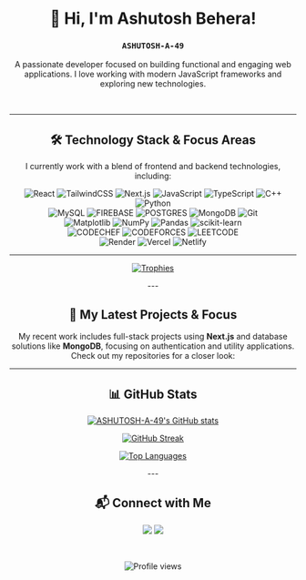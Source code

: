 <div align="center">
  
# 👋 Hi, I'm Ashutosh Behera! 
### `ASHUTOSH-A-49`

<p>
  A passionate developer focused on building functional and engaging web applications.
  I love working with modern JavaScript frameworks and exploring new technologies.
</p>
<br>
</div>

---

<div align="center">

## 🛠️ Technology Stack & Focus Areas

<p>I currently work with a blend of frontend and backend technologies, including:</p>
  
  <p>
        <!-- <img alt="HTML5" src="https://img.shields.io/badge/html5-%23E34F26.svg?style=for-the-badge&logo=html5&logoColor=white" /> -->
    <img alt="React" src="https://img.shields.io/badge/React-61DAFB?style=for-the-badge&logo=react&logoColor=black" />
    <!-- <img alt="REDUX" src="https://img.shields.io/badge/redux-%23593d88.svg?style=for-the-badge&logo=redux&logoColor=white" /> -->
    <img alt="TailwindCSS" src="https://img.shields.io/badge/tailwindcss-%2338B2AC.svg?style=for-the-badge&logo=tailwind-css&logoColor=white" />
    <img alt="Next.js" src="https://img.shields.io/badge/Next.js-000000?style=for-the-badge&logo=nextdotjs&logoColor=white" />
    <img alt="JavaScript" src="https://img.shields.io/badge/JavaScript-F7DF1E?style=for-the-badge&logo=javascript&logoColor=black" />
    <img alt="TypeScript" src="https://img.shields.io/badge/TypeScript-3178C6?style=for-the-badge&logo=typescript&logoColor=white" />
    <img alt="C++" src="https://img.shields.io/badge/c++-%2300599C.svg?style=for-the-badge&logo=c%2B%2B&logoColor=white" />
    <img alt="Python" src="https://img.shields.io/badge/python-3670A0?style=for-the-badge&logo=python&logoColor=ffdd54" />
    <br>
    <img alt="MySQL" src="https://img.shields.io/badge/mysql-4479A1.svg?style=for-the-badge&logo=mysql&logoColor=white" />
    <img alt="FIREBASE" src="https://img.shields.io/badge/firebase-a08021?style=for-the-badge&logo=firebase&logoColor=ffcd34" />
    <img alt="POSTGRES" src="https://img.shields.io/badge/postgres-%23316192.svg?style=for-the-badge&logo=postgresql&logoColor=white" />
    <img alt="MongoDB" src="https://img.shields.io/badge/MongoDB-47A248?style=for-the-badge&logo=mongodb&logoColor=white" />
    <img alt="Git" src="https://img.shields.io/badge/Git-F05032?style=for-the-badge&logo=git&logoColor=white" />
    <br>
    <img alt="Matplotlib" src="https://img.shields.io/badge/Matplotlib-%23ffffff.svg?style=for-the-badge&logo=Matplotlib&logoColor=black" />
        <img alt="NumPy" src="https://img.shields.io/badge/numpy-%23013243.svg?style=for-the-badge&logo=numpy&logoColor=white" />
        <img alt="Pandas" src="https://img.shields.io/badge/pandas-%23150458.svg?style=for-the-badge&logo=pandas&logoColor=white" />
        <img alt="scikit-learn" src="https://img.shields.io/badge/scikit--learn-%23F7931E.svg?style=for-the-badge&logo=scikit-learn&logoColor=white" />
    <br>
        <img alt="CODECHEF" src="https://img.shields.io/badge/CodeChef-%23964B00.svg?style=for-the-badge&logo=CodeChef&logoColor=white" />
    <img alt="CODEFORCES" src="https://img.shields.io/badge/Codeforces-445f9d?style=for-the-badge&logo=Codeforces&logoColor=white" />
    <img alt="LEETCODE" src="https://img.shields.io/badge/LeetCode-000000?style=for-the-badge&logo=LeetCode&logoColor=#d16c06" />
    <br>
      <img alt="Render" src="https://img.shields.io/badge/Render-%46E3B7.svg?style=for-the-badge&logo=render&logoColor=white" />
    <img alt="Vercel" src="https://img.shields.io/badge/vercel-%23000000.svg?style=for-the-badge&logo=vercel&logoColor=white" />
    <img alt="Netlify" src="https://img.shields.io/badge/netlify-%23000000.svg?style=for-the-badge&logo=netlify&logoColor=#00C7B7" /> 
    
  </p>

---

<p align="center">
  <a href="https://github.com/ASHUTOSH-A-49">
  <img src="https://github-profile-trophy.vercel.app/?username=ASHUTOSH-A-49&theme=onedark)](https://github.com/ryo-ma/github-profile-trophy" alt="Trophies" />
    </a>
  </p>
---

<h2>🚀 My Latest Projects & Focus</h2>
<p>
  My recent work includes full-stack projects using <strong>Next.js</strong> and database solutions like <strong>MongoDB</strong>, focusing on authentication and utility applications.
  <br>
  Check out my repositories for a closer look:
</p>

---

## 📊 GitHub Stats
<p align="center">
  <a href="https://github.com/ASHUTOSH-A-49">
  <img src="https://github-readme-stats.vercel.app/api?username=ASHUTOSH-A-49&show_icons=true&theme=tokyonight&hide_border=true&count_private=true" alt="ASHUTOSH-A-49's GitHub stats" />
  </a>
</p>
<p align="center">
  <a href="https://github.com/ASHUTOSH-A-49">
  <img src="https://streak-stats.demolab.com/?user=ASHUTOSH-A-49&theme=dark&hide_border=true" alt="GitHub Streak" />
    </a>
</p>

<p align="center">
  <a href="https://github.com/ASHUTOSH-A-49">
  <img src="https://github-readme-stats.vercel.app/api/top-langs/?username=ASHUTOSH-A-49&layout=compact&theme=radical&hide_border=true&size_weight=0.5&count_weight=0.5" alt="Top Languages" />
    </a>
</p>
---

## 📬 Connect with Me

<p>
  <a href="mailto:ashupoco66@gmail.com"><img src="https://img.shields.io/badge/Email-D14836?style=for-the-badge&logo=gmail&logoColor=white" /></a>
  <a href="https://www.linkedin.com/in/ashutosh-behera-211b6b252"><img src="https://img.shields.io/badge/LinkedIn-0077B5?style=for-the-badge&logo=linkedin&logoColor=white" /></a>
</p>

<br>
  
<p align="center">
  <img alt="Profile views" src="https://komarev.com/ghpvc/?username=ASHUTOSH-A-49&color=blueviolet" />
</p>

<br>
</div>





